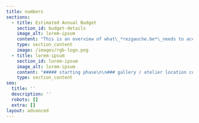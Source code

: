 ```yaml
---
title: numbers
sections:
  - title: Estimated Annual Budget
    section_id: budget-details
    image_alt: lorem-ipsum
    content: "This is an overview of what\_*rezgauche.be*\_needs to account for to develop its: location, employment, materials.\nBenefits are shared, the [*roadmap*](/about#roadmap) contains an outlook on how to realise the project in time.\n\n"
    type: section_content
    image: /images/rgb-logo.png
  - title: lorem-ipsum
    section_id: lorem-ipsum
    image_alt: lorem-ipsum
    content: "##### starting phase\n\n### gallery / atelier location costs\n\n*   monthly 655 € :\n    rent + water = 465\_\n    electricity = 150\_\n    internet = 40\n\n(subtotal annual costs 7860 + 10% variables / opencollective fiscal host fee)\n\n*   annual total cost of the space is\n    *approximately 8646 €*\_\n*   minimum location costs, estimated at *167 euro per week*\n\n##### development phase\n\n### artist in residency\n\n1-3 weeks per month\n\n*   artist wage 549 € / week \\*\n\n*   materials 500 € / residency\n\n*   estimated costs of residency program:\n    per week: 1940 (employment + materials)\n\n*   estimated annual total cost of Artist in Residency program:\n\n    36 weeks per year(location/employment/materials)\n    with only one week residencies: 75 852\n    with only two weeks residencies: 66 852\n    with only three weeks residencies: 63 852\n\n    with combined durations, exclusive accommodation,\n    estimated annual average total cost: 68 852\n\n    accommodation rental estimated: 670 month (1-2 persons)\n    36 weeks estimated costs: 6030\n\n    *A.i.R*\_total annual cost:\n    *approximately 74 882 €*\n\n\\* artist employment through Smart Activity\nPC 304\n17,97 € bruto hour wage\n719 € bruto wage / week (40 hours)\ninvoice for services provided by artist = 1440 (inclusive 21% VAT + 6,5% admin fee)\nSmart Activity wage budget = 1129\nSocial Security / insurances / taxes = 461\nArtist bruto vacation prime = 119\nArtist netto wage = 549\n\n### activities\n\n#### *A.R.*\_(5days)\n\nestimated fee per artist:\n1440 invoiced\nnetto wage = 549 €\n\n5 weeks per year with\nin total 20 participants:\nannual estimated cost\n(835 location + fees)\n\n*approximately 29635 €*\n\n#### *S.W.E.A.T.*\_(5days)\n\nestimated fee per artist:\n1440 invoiced\nnetto wage = 549 €\n\n3 weeks per year with\nin total 9 participants:\nannual estimated cost\n(501 location + fees)\n\n*approximately 13461 €*\n\n##### Estimate annual budget overview\n\n*   starting phase\n\nestimated *annual location costs: 8646 €*\n\n*   development phase\n\n8 weeks of Activities, employing 29 artists: 43096 €\n\n36 weeks of Artist In Residence, employing on average 22 artists: 74 882 €\n\n8 weeks of undefined, other projects, maintenance days, etc: 1336 €\n\n*estimated total annual costs:\_119 314 €*\n"
    type: section_content
seo:
  title: ''
  description: ''
  robots: []
  extra: []
layout: advanced
---
```

